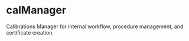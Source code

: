 # calManager
Calibrations Manager for internal workflow, procedure management, and certificate creation.
